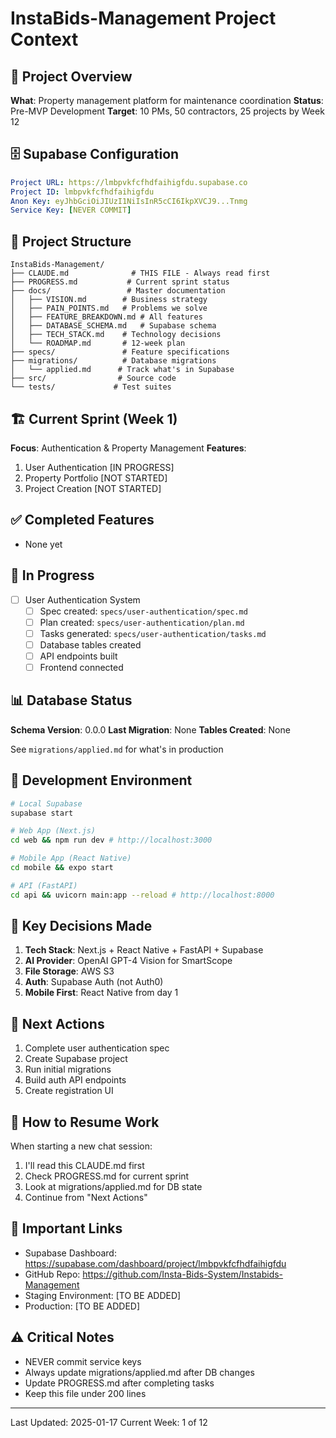 # InstaBids-Management Project Context

## 🎯 Project Overview
**What**: Property management platform for maintenance coordination
**Status**: Pre-MVP Development
**Target**: 10 PMs, 50 contractors, 25 projects by Week 12

## 🗄️ Supabase Configuration
```yaml
Project URL: https://lmbpvkfcfhdfaihigfdu.supabase.co
Project ID: lmbpvkfcfhdfaihigfdu
Anon Key: eyJhbGciOiJIUzI1NiIsInR5cCI6IkpXVCJ9...Tnmg
Service Key: [NEVER COMMIT]
```

## 📁 Project Structure
```
InstaBids-Management/
├── CLAUDE.md              # THIS FILE - Always read first
├── PROGRESS.md           # Current sprint status
├── docs/                 # Master documentation
│   ├── VISION.md        # Business strategy
│   ├── PAIN_POINTS.md   # Problems we solve
│   ├── FEATURE_BREAKDOWN.md # All features
│   ├── DATABASE_SCHEMA.md   # Supabase schema
│   ├── TECH_STACK.md    # Technology decisions
│   └── ROADMAP.md       # 12-week plan
├── specs/               # Feature specifications
├── migrations/          # Database migrations
│   └── applied.md      # Track what's in Supabase
├── src/                # Source code
└── tests/             # Test suites
```

## 🏗️ Current Sprint (Week 1)
**Focus**: Authentication & Property Management
**Features**:
1. User Authentication [IN PROGRESS]
2. Property Portfolio [NOT STARTED]
3. Project Creation [NOT STARTED]

## ✅ Completed Features
<!-- As we complete features, move them here -->
- None yet

## 🔄 In Progress
- [ ] User Authentication System
  - [ ] Spec created: `specs/user-authentication/spec.md`
  - [ ] Plan created: `specs/user-authentication/plan.md`
  - [ ] Tasks generated: `specs/user-authentication/tasks.md`
  - [ ] Database tables created
  - [ ] API endpoints built
  - [ ] Frontend connected

## 📊 Database Status
**Schema Version**: 0.0.0
**Last Migration**: None
**Tables Created**: None

See `migrations/applied.md` for what's in production

## 🔧 Development Environment
```bash
# Local Supabase
supabase start

# Web App (Next.js)
cd web && npm run dev # http://localhost:3000

# Mobile App (React Native)
cd mobile && expo start

# API (FastAPI)
cd api && uvicorn main:app --reload # http://localhost:8000
```

## 🎯 Key Decisions Made
1. **Tech Stack**: Next.js + React Native + FastAPI + Supabase
2. **AI Provider**: OpenAI GPT-4 Vision for SmartScope
3. **File Storage**: AWS S3
4. **Auth**: Supabase Auth (not Auth0)
5. **Mobile First**: React Native from day 1

## 🚀 Next Actions
1. Complete user authentication spec
2. Create Supabase project
3. Run initial migrations
4. Build auth API endpoints
5. Create registration UI

## 📝 How to Resume Work

When starting a new chat session:
1. I'll read this CLAUDE.md first
2. Check PROGRESS.md for current sprint
3. Look at migrations/applied.md for DB state
4. Continue from "Next Actions"

## 🔗 Important Links
- Supabase Dashboard: https://supabase.com/dashboard/project/lmbpvkfcfhdfaihigfdu
- GitHub Repo: https://github.com/Insta-Bids-System/Instabids-Management
- Staging Environment: [TO BE ADDED]
- Production: [TO BE ADDED]

## ⚠️ Critical Notes
- NEVER commit service keys
- Always update migrations/applied.md after DB changes
- Update PROGRESS.md after completing tasks
- Keep this file under 200 lines

---
Last Updated: 2025-01-17
Current Week: 1 of 12